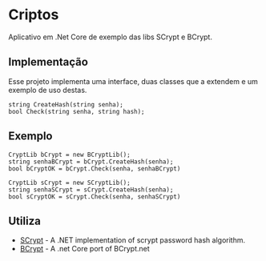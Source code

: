 # Criptos

Aplicativo em .Net Core de exemplo das libs SCrypt e BCrypt.

## Implementação

Esse projeto implementa uma interface, duas classes que a extendem e um exemplo de uso destas.

```
string CreateHash(string senha);
bool Check(string senha, string hash);
```

## Exemplo

```
CryptLib bCrypt = new BCryptLib();
string senhaBCrypt = bCrypt.CreateHash(senha);
bool bCryptOK = bCrypt.Check(senha, senhaBCrypt)

CryptLib sCrypt = new SCryptLib();
string senhaSCrypt = sCrypt.CreateHash(senha);
bool sCryptOK = sCrypt.Check(senha, senhaSCrypt)
```

## Utiliza

* [SCrypt](https://github.com/viniciuschiele/scrypt) - A .NET implementation of scrypt password hash algorithm.
* [BCrypt](https://github.com/neoKushan/BCrypt.Net-Core) - A .net Core port of BCrypt.net

